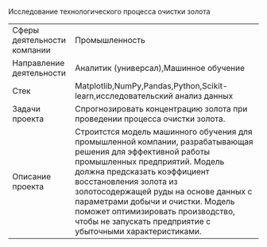 Исследование технологического процесса очистки золота

|  |  |
|:---|:---|
| Сферы деятельности компании | Промышленность| 
| Направление деятельности | Аналитик (универсал),Машинное обучение|
| Стек| Matplotlib,NumPy,Pandas,Python,Scikit-learn,исследовательский анализ данных| 
| Задачи проекта | Спрогнозировать концентрацию золота при проведении процесса очистки золота.| 
| Описание проекта|Строитстся модель машинного обучения для промышленной компании, разрабатывающая решения для эффективной работы промышленных предприятий. Модель должна предсказать коэффициент восстановления золота из золотосодержащей руды на основе данных с параметрами добычи и очистки. Модель поможет оптимизировать производство, чтобы не запускать предприятие с убыточными характеристиками.| 

